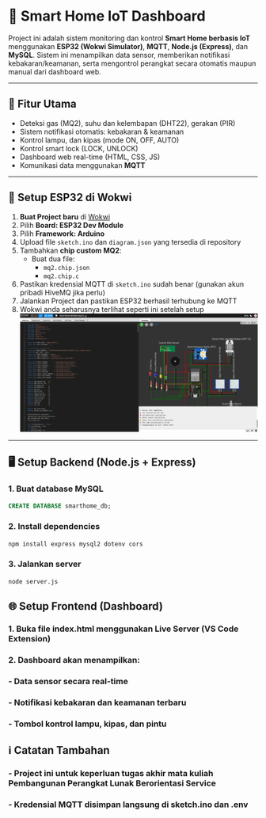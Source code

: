 # 🏡 Smart Home IoT Dashboard

Project ini adalah sistem monitoring dan kontrol **Smart Home berbasis IoT** menggunakan **ESP32 (Wokwi Simulator)**, **MQTT**, **Node.js (Express)**, dan **MySQL**. Sistem ini menampilkan data sensor, memberikan notifikasi kebakaran/keamanan, serta mengontrol perangkat secara otomatis maupun manual dari dashboard web.

---

## 🚀 Fitur Utama

- Deteksi gas (MQ2), suhu dan kelembapan (DHT22), gerakan (PIR)
- Sistem notifikasi otomatis: kebakaran & keamanan
- Kontrol lampu, dan kipas (mode ON, OFF, AUTO)
- Kontrol smart lock (LOCK, UNLOCK)
- Dashboard web real-time (HTML, CSS, JS)
- Komunikasi data menggunakan **MQTT**

---

## 🧪 Setup ESP32 di Wokwi

1. **Buat Project baru** di [Wokwi](https://wokwi.com/)
2. Pilih **Board: ESP32 Dev Module**
3. Pilih **Framework: Arduino**
4. Upload file `sketch.ino`  dan `diagram.json` yang tersedia di repository
5. Tambahkan **chip custom MQ2**:
   - Buat dua file:
     - `mq2.chip.json`
     - `mq2.chip.c`
6. Pastikan kredensial MQTT di `sketch.ino` sudah benar (gunakan akun pribadi HiveMQ jika perlu)
7. Jalankan Project dan pastikan ESP32 berhasil terhubung ke MQTT
8. Wokwi anda seharusnya terlihat seperti ini setelah setup
   ![wokwi_simulation](wokwi_files/wokwi.png)

---

## 🖥️ Setup Backend (Node.js + Express)

### 1. Buat database MySQL
```sql
CREATE DATABASE smarthome_db;
```
### 2. Install dependencies
```bash
npm install express mysql2 dotenv cors
```
### 3. Jalankan server
```bash
node server.js
```
## 🌐 Setup Frontend (Dashboard)

### 1. Buka file index.html menggunakan Live Server (VS Code Extension)

### 2. Dashboard akan menampilkan:

### - Data sensor secara real-time

### - Notifikasi kebakaran dan keamanan terbaru

### - Tombol kontrol lampu, kipas, dan pintu

## ℹ️ Catatan Tambahan

### - Project ini untuk keperluan tugas akhir mata kuliah Pembangunan Perangkat Lunak Berorientasi Service
### - Kredensial MQTT disimpan langsung di sketch.ino dan .env
